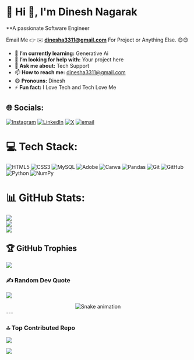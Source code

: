 # 💫 Hi 👋, I'm Dinesh Nagarak
**A passionate Software Engineer 

Email Me 👉 ✉️ **dinesha3311@gmail.com** For Project or Anything Else. 😊😊


- 🌱 **I’m currently learning:** Generative Ai
- 🤔 **I’m looking for help with:** Your project here
- 💬 **Ask me about:**  Tech Support
- 📫 **How to reach me:** dinesha3311@gmail.com
- 😄 **Pronouns:** Dinesh
- ⚡ **Fun fact:** I Love Tech and Tech Love Me











 

## 🌐 Socials:
[![Instagram](https://img.shields.io/badge/Instagram-%23E4405F.svg?logo=Instagram&logoColor=white)](https://instagram.com/dinesh.__.naik) [![LinkedIn](https://img.shields.io/badge/LinkedIn-%230077B5.svg?logo=linkedin&logoColor=white)](https://linkedin.com/in/dineshanagaraj) [![X](https://img.shields.io/badge/X-black.svg?logo=X&logoColor=white)](https://x.com/@dinesh_nag47700) [![email](https://img.shields.io/badge/Email-D14836?logo=gmail&logoColor=white)](mailto:dinesha3311@gmail.com) 

# 💻 Tech Stack:
![HTML5](https://img.shields.io/badge/html5-%23E34F26.svg?style=for-the-badge&logo=html5&logoColor=white) ![CSS3](https://img.shields.io/badge/css3-%231572B6.svg?style=for-the-badge&logo=css3&logoColor=white) ![MySQL](https://img.shields.io/badge/mysql-4479A1.svg?style=for-the-badge&logo=mysql&logoColor=white) ![Adobe](https://img.shields.io/badge/adobe-%23FF0000.svg?style=for-the-badge&logo=adobe&logoColor=white) ![Canva](https://img.shields.io/badge/Canva-%2300C4CC.svg?style=for-the-badge&logo=Canva&logoColor=white) ![Pandas](https://img.shields.io/badge/pandas-%23150458.svg?style=for-the-badge&logo=pandas&logoColor=white) ![Git](https://img.shields.io/badge/git-%23F05033.svg?style=for-the-badge&logo=git&logoColor=white) ![GitHub](https://img.shields.io/badge/github-%23121011.svg?style=for-the-badge&logo=github&logoColor=white) ![Python](https://img.shields.io/badge/python-3670A0?style=for-the-badge&logo=python&logoColor=ffdd54) ![NumPy](https://img.shields.io/badge/numpy-%23013243.svg?style=for-the-badge&logo=numpy&logoColor=white)


# 📊 GitHub Stats:
![](https://github-readme-stats.vercel.app/api?username=Dineshahikiffy&theme=dark&hide_border=false&include_all_commits=true&count_private=false)<br/>
![](https://nirzak-streak-stats.vercel.app/?user=Dineshahikiffy&theme=dark&hide_border=false)<br/>
![](https://github-readme-stats.vercel.app/api/top-langs/?username=Dineshahikiffy&theme=dark&hide_border=false&include_all_commits=true&count_private=false&layout=compact)


## 🏆 GitHub Trophies
![](https://github-profile-trophy.vercel.app/?username=Dineshahikiffy&theme=radical&no-frame=false&no-bg=false&margin-w=4)
### ✍️ Random Dev Quote
![](https://quotes-github-readme.vercel.app/api?type=horizontal&theme=radical)

<div align="center">
  <img src="https://profile-readme-generator.com/assets/snake.svg" alt="Snake animation" />
</div>
---

### 🔝 Top Contributed Repo
![](https://github-contributor-stats.vercel.app/api?username=Dineshahikiffy&limit=5&theme=dark&combine_all_yearly_contributions=true)
<!-- Snake Game Repo View -->


[![](https://visitcount.itsvg.in/api?id=Dineshahikiffy&icon=0&color=0)](https://visitcount.itsvg.in)

<!-- Proudly created with GPRM ( https://gprm.itsvg.in ) -->
